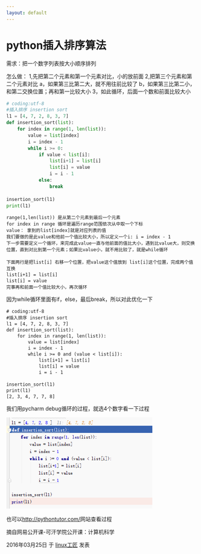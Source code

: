 ```yaml
---
layout: default
---
```


# python插入排序算法

需求：把一个数字列表按大小顺序排列

怎么做：
1,先把第二个元素和第一个元素对比，小的放前面
2,把第三个元素和第二个元素对比
a，如果第三比第二大，就不用往前比较了
b，如果第三比第二小，和第二交换位置；再和第一比较大小
3，如此循环，后面一个数和前面比较大小

```python
# coding:utf-8
#插入排序 insertion sort
l1 = [4, 7, 2, 8, 3, 7]
def insertion_sort(list):
    for index in range(1, len(list)):
        value = list[index]
        i = index - 1
        while i >= 0:
            if value < list[i]:
                list[i+1] = list[i]
                list[i] = value
                i = i - 1
            else:
                break
 
insertion_sort(l1)
print(l1)
```

```
range(1,len(list)) 是从第二个元素到最后一个元素
for index in range 循环是遍历range范围依次从中取一个下标
value： 拿到的list[index]就是对应列表的值
我们要做的是此value和他前一个值比较大小，所以定义一个i: i = index - 1
下一步需要定义一个循环，来完成此value一直与他前面的值比大小，遇到比value大，则交换位置，直到对比到第一个元素；如果比value小，就不用比较了，就是while循环
 
下面两行是把list[i] 右移一个位置，把value这个值放到 list[i]这个位置，完成两个值互换
list[i+1] = list[i]
list[i] = value
完事再和前面一个值比较大小，再次循环
```

因为while循环里面有if，else，最后break，所以对此优化一下

```
# coding:utf-8
#插入排序 insertion sort
l1 = [4, 7, 2, 8, 3, 7]
def insertion_sort(list):
    for index in range(1, len(list)):
        value = list[index]
        i = index - 1
        while i >= 0 and (value < list[i]):
            list[i+1] = list[i]
            list[i] = value
            i = i - 1
 
insertion_sort(l1)
print(l1)
[2, 3, 4, 7, 7, 8]
```

我们用pycharm debug循环的过程，就选4个数字看一下过程

![python插入排序算法-pic1](../images/2016/03/insertion_sort.gif)

也可以<http://pythontutor.com/>网站查看过程

摘自网易公开课-可汗学院公开课：计算机科学

2016年03月25日 于 [linux工匠](http://www.bbotte.com/) 发表